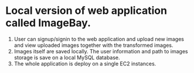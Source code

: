 # Local version of web application called ImageBay.
1. User can signup/signin to the web application and upload new images and view uploaded images together with the transformed images.
2. Images itself are saved locally. The user information and path to images storage is save on a local MySQL database.
3. The whole application is deploy on a single EC2 instances.
